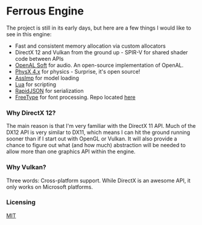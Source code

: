 # Ferrous Engine
The project is still in its early days, but here are a few things I would like to see in this engine:  
 * Fast and consistent memory allocation via custom allocators
 * DirectX 12 and Vulkan from the ground up - SPIR-V for shared shader code between APIs
 * [OpenAL Soft](https://github.com/kcat/openal-soft) for audio. An open-source implementation of OpenAL.  
 * [PhysX 4.x](https://github.com/NVIDIAGameWorks/PhysX) for physics - Surprise, it's open source!
 * [AssImp](http://www.assimp.org/) for model loading
 * [Lua](https://www.lua.org/) for scripting
 * [RapidJSON](http://rapidjson.org/) for serialization
 * [FreeType](https://www.freetype.org/) for font processing. Repo located [here](https://git.savannah.gnu.org/cgit/freetype/)

### Why DirectX 12? 
The main reason is that I'm very familiar with the DirectX 11 API. Much of the DX12 API is very similar to DX11, which means I can hit the ground running sooner than if I start out with OpenGL or Vulkan. It will also provide a chance to figure out what (and how much) abstraction will be needed to allow more than one graphics API within the engine.

### Why Vulkan?
Three words: Cross-platform support. While DirectX is an awesome API, it only works on Microsoft platforms.  

### Licensing
[MIT](https://github.com/Syncaidius/MoltenEngine/blob/master/LICENSE)